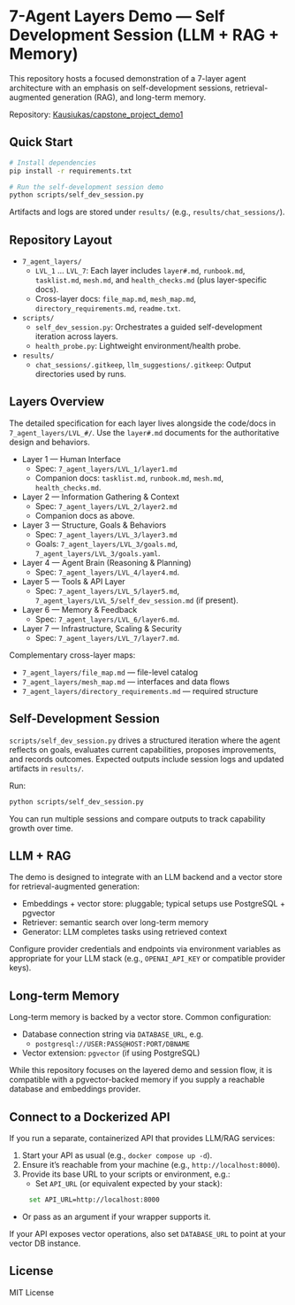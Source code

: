 # 7-Agent Layers Demo — Self Development Session (LLM + RAG + Memory)

This repository hosts a focused demonstration of a 7-layer agent architecture with an emphasis on self-development sessions, retrieval-augmented generation (RAG), and long-term memory.

Repository: [Kausiukas/capstone_project_demo1](https://github.com/Kausiukas/capstone_project_demo1)

## Quick Start

```bash
# Install dependencies
pip install -r requirements.txt

# Run the self-development session demo
python scripts/self_dev_session.py
```

Artifacts and logs are stored under `results/` (e.g., `results/chat_sessions/`).

## Repository Layout

- `7_agent_layers/`
  - `LVL_1` … `LVL_7`: Each layer includes `layer#.md`, `runbook.md`, `tasklist.md`, `mesh.md`, and `health_checks.md` (plus layer-specific docs).
  - Cross-layer docs: `file_map.md`, `mesh_map.md`, `directory_requirements.md`, `readme.txt`.
- `scripts/`
  - `self_dev_session.py`: Orchestrates a guided self-development iteration across layers.
  - `health_probe.py`: Lightweight environment/health probe.
- `results/`
  - `chat_sessions/.gitkeep`, `llm_suggestions/.gitkeep`: Output directories used by runs.

## Layers Overview

The detailed specification for each layer lives alongside the code/docs in `7_agent_layers/LVL_#/`. Use the `layer#.md` documents for the authoritative design and behaviors.

- Layer 1 — Human Interface
  - Spec: `7_agent_layers/LVL_1/layer1.md`
  - Companion docs: `tasklist.md`, `runbook.md`, `mesh.md`, `health_checks.md`.
- Layer 2 — Information Gathering & Context
  - Spec: `7_agent_layers/LVL_2/layer2.md`
  - Companion docs as above.
- Layer 3 — Structure, Goals & Behaviors
  - Spec: `7_agent_layers/LVL_3/layer3.md`
  - Goals: `7_agent_layers/LVL_3/goals.md`, `7_agent_layers/LVL_3/goals.yaml`.
- Layer 4 — Agent Brain (Reasoning & Planning)
  - Spec: `7_agent_layers/LVL_4/layer4.md`.
- Layer 5 — Tools & API Layer
  - Spec: `7_agent_layers/LVL_5/layer5.md`, `7_agent_layers/LVL_5/self_dev_session.md` (if present).
- Layer 6 — Memory & Feedback
  - Spec: `7_agent_layers/LVL_6/layer6.md`.
- Layer 7 — Infrastructure, Scaling & Security
  - Spec: `7_agent_layers/LVL_7/layer7.md`.

Complementary cross-layer maps:
- `7_agent_layers/file_map.md` — file-level catalog
- `7_agent_layers/mesh_map.md` — interfaces and data flows
- `7_agent_layers/directory_requirements.md` — required structure

## Self-Development Session

`scripts/self_dev_session.py` drives a structured iteration where the agent reflects on goals, evaluates current capabilities, proposes improvements, and records outcomes. Expected outputs include session logs and updated artifacts in `results/`.

Run:
```bash
python scripts/self_dev_session.py
```

You can run multiple sessions and compare outputs to track capability growth over time.

## LLM + RAG

The demo is designed to integrate with an LLM backend and a vector store for retrieval-augmented generation:

- Embeddings + vector store: pluggable; typical setups use PostgreSQL + pgvector
- Retriever: semantic search over long-term memory
- Generator: LLM completes tasks using retrieved context

Configure provider credentials and endpoints via environment variables as appropriate for your LLM stack (e.g., `OPENAI_API_KEY` or compatible provider keys).

## Long-term Memory

Long-term memory is backed by a vector store. Common configuration:

- Database connection string via `DATABASE_URL`, e.g.
  - `postgresql://USER:PASS@HOST:PORT/DBNAME`
- Vector extension: `pgvector` (if using PostgreSQL)

While this repository focuses on the layered demo and session flow, it is compatible with a pgvector-backed memory if you supply a reachable database and embeddings provider.

## Connect to a Dockerized API

If you run a separate, containerized API that provides LLM/RAG services:

1. Start your API as usual (e.g., `docker compose up -d`).
2. Ensure it’s reachable from your machine (e.g., `http://localhost:8000`).
3. Provide its base URL to your scripts or environment, e.g.:
   - Set `API_URL` (or equivalent expected by your stack):
```bash
     set API_URL=http://localhost:8000
```
   - Or pass as an argument if your wrapper supports it.

If your API exposes vector operations, also set `DATABASE_URL` to point at your vector DB instance.

## License

MIT License

